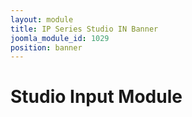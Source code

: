 ```yaml
---
layout: module
title: IP Series Studio IN Banner
joomla_module_id: 1029
position: banner
---
```

<!-- Module: TriCaster Advanced Edition V2 Banner Banner -->
<div class="content-container clearfix">
<h1>Studio Input Module</h1>
</div>
